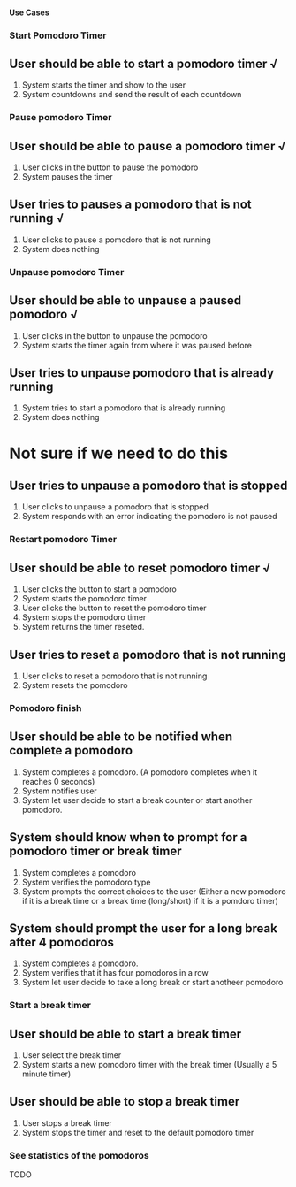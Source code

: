 #### Use Cases

### Start Pomodoro Timer

## User should be able to start a pomodoro timer √
1. System starts the timer and show to the user
2. System countdowns and send the result of each countdown

### Pause pomodoro Timer

## User should be able to pause a pomodoro timer √
1. User clicks in the button to pause the pomodoro
2. System pauses the timer 

## User tries to pauses a pomodoro that is not running √
1. User clicks to pause a pomodoro that is not running
2. System does nothing

### Unpause pomodoro Timer

## User should be able to unpause a paused pomodoro √
1. User clicks in the button to unpause the pomodoro
2. System starts the timer again from where it was paused before

## User tries to unpause pomodoro that is already running
1. System tries to start a pomodoro that is already running
2. System does nothing

# Not sure if we need to do this
## User tries to unpause a pomodoro that is stopped
1. User clicks to unpause a pomodoro that is stopped
2. System responds with an error indicating the pomodoro is not paused


### Restart pomodoro Timer

## User should be able to reset pomodoro timer √
1. User clicks the button to start a pomodoro
2. System starts the pomodoro timer
3. User clicks the button to reset the pomodoro timer
4. System stops the pomodoro timer
5. System returns the timer reseted.

## User tries to reset a pomodoro that is not running 
1. User clicks to reset a pomodoro that is not running
2. System resets the pomodoro


### Pomodoro finish

## User should be able to be notified when complete a pomodoro
1. System completes a pomodoro. (A pomodoro completes when it reaches 0 seconds)
2. System notifies user
3. System let user decide to start a break counter or start another pomodoro.

## System should know when to prompt for a pomodoro timer or break timer
1. System completes a pomodoro
2. System verifies the pomodoro type
3. System prompts the correct choices to the user 
  (Either a new pomodoro if it is a break time or a break time (long/short) if it is a pomdoro timer)

## System should prompt the user for a long break after 4 pomodoros
1. System completes a pomodoro. 
2. System verifies that it has four pomodoros in a row
3. System let user decide to take a long break or start anotheer pomodoro


### Start a break timer

## User should be able to start a break timer
1. User select the break timer
2. System starts a new pomodoro timer with the break timer (Usually a 5 minute timer)

## User should be able to stop a break timer
1. User stops a break timer
2. System stops the timer and reset to the default pomodoro timer


### See statistics of the pomodoros
TODO

